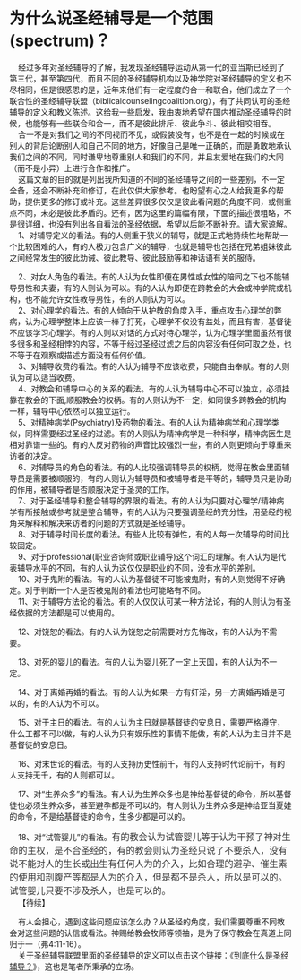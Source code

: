 # 为什么说圣经辅导是一个范围(spectrum)？



<p>&nbsp; &nbsp; 经过多年对圣经辅导的了解，我发现圣经辅导运动从第一代的亚当斯已经到了第三代，甚至第四代，而且不同的圣经辅导机构以及神学院对圣经辅导的定义也不尽相同，但是很感恩的是，近年来他们有一定程度的合一和联合，他们成立了一个联合性的圣经辅导联盟（biblicalcounselingcoalition.org），有了共同认可的圣经辅导的定义和教义陈述。这给我一些启发，我由衷地希望在国内推动圣经辅导的时候，也能够有一些联合和合一，而不是彼此排斥、彼此争斗、彼此相咬相吞。<br />
&nbsp; &nbsp; 合一不是对我们之间的不同视而不见，或假装没有，也不是在一起的时候或在别人的背后论断别人和自己不同的地方，好像自己是唯一正确的，而是勇敢地承认我们之间的不同，同时谦卑地尊重别人和我们的不同，并且友爱地在我们的大同（而不是小异）上进行合作和推广。<br />
&nbsp; &nbsp; 这篇文章的目的就是列出我所知道的不同的圣经辅导之间的一些差别，不一定全备，还会不断补充和修订，在此仅供大家参考。也盼望有心之人给我更多的帮助，提供更多的修订或补充。这些差异很多仅仅是彼此看问题的角度不同，或侧重点不同，未必是彼此矛盾的。还有，因为这里的篇幅有限，下面的描述很粗略，不是很详细，也没有列出各自看法的圣经依据，希望以后能不断补充。请大家谅解。<br />
&nbsp; &nbsp; 1、对辅导定义的看法。有的人侧重于狭义的辅导，就是正式地持续性地帮助一个比较困难的人，有的人极力包含广义的辅导，也就是辅导也包括在兄弟姐妹彼此之间经常发生的彼此劝诫、彼此教导、彼此鼓励等和神话语有关的服侍。</p>

<p>&nbsp; &nbsp; 2、对女人角色的看法。有的人认为女性即便在男性或女性的陪同之下也不能辅导男性和夫妻，有的人则认为可以。有的人认为即便在跨教会的大会或神学院或机构，也不能允许女性教导男性，有的人则认为可以。<br />
&nbsp; &nbsp; 2、对心理学的看法。有的人倾向于从护教的角度入手，重点攻击心理学的弊病，认为心理学整体上应该一棒子打死，心理学不仅没有益处，而且有害，基督徒不应该学习心理学。有的人则以对话的方式对待心理学，认为心理学里面虽然有很多很多和圣经相悖的内容，不等于经过圣经过滤之后的内容没有任何可取之处，也不等于在观察或描述方面没有任何价值。<br />
&nbsp; &nbsp; 3、对辅导收费的看法。有的人认为辅导不应该收费，只能自由奉献。有的人则认为可以适当收费。<br />
&nbsp; &nbsp; 4、对教会和辅导中心的关系的看法。有的人认为辅导中心不可以独立，必须挂靠在教会的下面,顺服教会的权柄。有的人则认为不一定，如同很多跨教会的机构一样，辅导中心依然可以独立运行。<br />
&nbsp; &nbsp; 5、对精神病学(Psychiatry)及药物的看法。有的人认为精神病学和心理学类似，同样需要经过圣经的过滤。有的人则认为精神病学是一种科学，精神病医生是相对靠谱一些的。有的人反对药物的声音比较强烈一些，有的人则更倾向于尊重来访者的决定。<br />
&nbsp; &nbsp; 6、对辅导员的角色的看法。有的人比较强调辅导员的权柄，觉得在教会里面辅导员是需要被顺服的，有的人则认为辅导员和被辅导者是平等的，辅导员只是协助的作用，被辅导者是否顺服决定于圣灵的工作。<br />
&nbsp; &nbsp; 7、对于圣经辅导和整合辅导的界限的看法。有的人认为只要对心理学/精神病学有所接触或参考就是整合辅导，有的人认为只要强调圣经的充分性，用圣经的视角来解释和解决来访者的问题的方式就是圣经辅导。<br />
&nbsp; &nbsp; 8、对于辅导时间长度的看法。有些人比较有弹性，有的人每一次辅导的时间比较固定。<br />
&nbsp; &nbsp; 9、对于professional(职业咨询师或职业辅导)这个词汇的理解。有人认为是代表辅导水平的不同，有的人认为这仅仅是职业的不同，没有水平的差别。<br />
&nbsp; &nbsp; 10、对于鬼附的看法。有的人认为基督徒不可能被鬼附，有的人则觉得不好确定。对于判断一个人是否被鬼附的看法也可能略有不同。<br />
&nbsp; &nbsp; 11、对于辅导方法论的看法。有的人仅仅认可某一种方法论，有的人则认为有圣经依据的方法都是可以使用的。</p>

<p>&nbsp; &nbsp; 12、对饶恕的看法。有的人认为饶恕之前需要对方先悔改，有的人认为不需要。</p>

<p>&nbsp; &nbsp; 13、对死的婴儿的看法。有的人认为婴儿死了一定上天国，有的人认为不一定。</p>

<p>&nbsp; &nbsp; 14、对于离婚再婚的看法。有的人认为如果一方有奸淫，另一方离婚再婚是可以的，有的人认为不可以。</p>

<p>&nbsp; &nbsp; 15、对于主日的看法。有的人认为主日就是基督徒的安息日，需要严格遵守，什么工都不可以做，有的人认为只有娱乐性的事情不能做，有的人认为主日并不是基督徒的安息日。</p>

<p>&nbsp; &nbsp; 16、对末世论的看法。有的人支持历史性前千，有的人支持时代论前千，有的人支持无千，有的人则都可以。</p>

<p>&nbsp; &nbsp; 17、对“生养众多”的看法。有人认为生养众多也是神给基督徒的命令，所以基督徒也必须生养众多，甚至避孕都是不可以的。有人则认为生养众多是神给亚当夏娃的命令，不是给基督徒的命令，生多少都是可以的。</p>

<p>&nbsp; &nbsp; 18、对“试管婴儿”的看法。<span style="font-size:12pt"><span style="text-autospace:none"><span style="font-family:Cambria"><span style="font-size:12.0000pt"><span style="font-family:'\.PingFang SC Regular'"><span style="color:#353535"><font face=".PingFang SC Regular">有的教会认为试管婴儿等于认为干预了神对生命的主权，是不合圣经的，有的教会则认为圣经只说了不要杀人，没有说不能对人的生长或出生有任何人为的介入，比如合理的避孕、催生素的使用和剖腹产等都是人为的介入，但是都不是杀人，所以是可以的。试管婴儿只要不涉及杀人，也是可以的。</font></span></span></span></span></span></span><br />
&nbsp; &nbsp; 【待续】</p>

<p>&nbsp; &nbsp; 有人会担心，遇到这些问题应该怎么办？从圣经的角度，我们需要尊重不同教会对这些问题的认信或看法。神赐给教会牧师等领袖，是为了保守教会在真道上同归于一（弗4:11-16）。<br />
&nbsp; &nbsp; 关于圣经辅导联盟里面的圣经辅导的定义可以点击这个链接：《<a href="https://www.simai.life/node/12677">到底什么是圣经辅导？</a>》，这也是笔者所秉承的立场。</p>